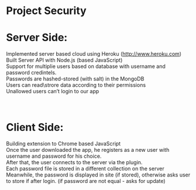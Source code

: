# Project Security

# Server Side:
Implemented server based cloud using Heroku (http://www.heroku.com) <br />
Built Server API with Node.js (based JavaScript)  <br />
Support for multiplie users based on database with username and password credintels.   <br />
Passwords are hashed-stored (with salt) in the MongoDB  <br />
Users can read\strore data according to their permissions  <br />
Unallowed users can’t login to our app  <br />
 <br /> <br />

# Client Side: 
Building extension to Chrome based JavaScript  <br />
Once the user downloaded the app, he registers as a new user with username and password for his choice.  <br />
After that, the user connects to the server via the plugin.  <br />
Each password file is stored in a different collection on the server  <br />
Meanwhile, the password is displayed in site (if stored), otherwise asks user to store if after login. (if password are not equal - asks for update)
